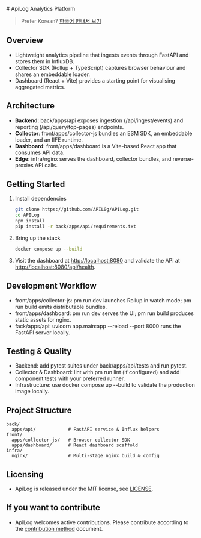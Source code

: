 ﻿﻿# ApiLog Analytics Platform

> Prefer Korean? [한국어 안내서 보기](README.ko.md)

## Overview
- Lightweight analytics pipeline that ingests events through FastAPI and stores them in InfluxDB.
- Collector SDK (Rollup + TypeScript) captures browser behaviour and shares an embeddable loader.
- Dashboard (React + Vite) provides a starting point for visualising aggregated metrics.

## Architecture
- **Backend**: back/apps/api exposes ingestion (/api/ingest/events) and reporting (/api/query/top-pages) endpoints.
- **Collector**: front/apps/collector-js bundles an ESM SDK, an embeddable loader, and an IIFE runtime.
- **Dashboard**: front/apps/dashboard is a Vite-based React app that consumes API data.
- **Edge**: infra/nginx serves the dashboard, collector bundles, and reverse-proxies API calls.

## Getting Started
1. Install dependencies
   ```bash
   git clone https://github.com/APIL0g/APILog.git
   cd APILog
   npm install
   pip install -r back/apps/api/requirements.txt
   ```
2. Bring up the stack
   ```bash
   docker compose up --build
   ```
3. Visit the dashboard at <http://localhost:8080> and validate the API at <http://localhost:8080/api/health>.

## Development Workflow
- front/apps/collector-js: 
pm run dev launches Rollup in watch mode; 
pm run build emits distributable bundles.
- front/apps/dashboard: 
pm run dev serves the UI; 
pm run build produces static assets for nginx.
- fack/apps/api: uvicorn app.main:app --reload --port 8000 runs the FastAPI server locally.

## Testing & Quality
- Backend: add pytest suites under back/apps/api/tests and run pytest.
- Collector & Dashboard: lint with 
pm run lint (if configured) and add component tests with your preferred runner.
- Infrastructure: use docker compose up --build to validate the production image locally.

## Project Structure
```
back/
  apps/api/            # FastAPI service & Influx helpers
front/
  apps/collector-js/   # Browser collector SDK
  apps/dashboard/      # React dashboard scaffold
infra/
  nginx/               # Multi-stage nginx build & config
```

## Licensing
- ApiLog is released under the MIT license, see [LICENSE](LICENSE).

## If you want to contribute
- ApiLog welcomes active contributions. Please contribute according to the [contribution method](CONTRIBUTING.md) document.